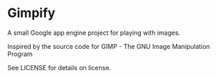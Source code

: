 Gimpify
=======

A small Google app engine project for playing with images.

Inspired by the source code for GIMP - The GNU Image Manipulation Program

See LICENSE for details on license.
